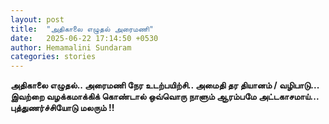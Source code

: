 ```yaml
---
layout: post
title:  "அதிகாலை எழுதல் அரைமணி"
date:   2025-06-22 17:14:50 +0530
author: Hemamalini Sundaram
categories: stories
---
```


**அதிகாலை எழுதல்.. அரைமணி நேர உடற்பயிற்சி.. அமைதி தர தியானம் / வழிபாடு\...
இவற்றை வழக்கமாக்கிக் கொண்டால் ஒவ்வொரு நாளும் ஆரம்பமே அட்டகாசமாய்\... புத்துணர்ச்சியோடு
மலரும் !!**
